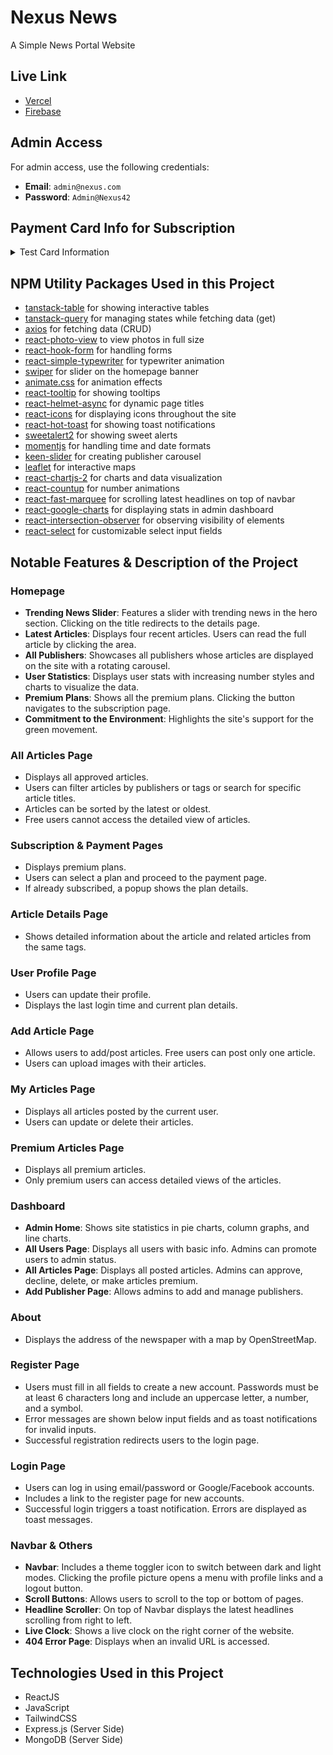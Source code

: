 # Nexus News

A Simple News Portal Website

## Live Link

- [Vercel](https://nexus-news-nhb.vercel.app)
- [Firebase](https://nexus-news-nhb.web.app)

## Admin Access

For admin access, use the following credentials:

- **Email**: `admin@nexus.com`
- **Password**: `Admin@Nexus42`

## Payment Card Info for Subscription
<!-- markdownlint-disable MD033 -->
<details>
<summary>Test Card Information</summary>

| Card Type                   | Card Number          | CVC          | Expiration Date  | ZIP Code      |
|-----------------------------|----------------------|--------------|------------------|---------------|
| Visa                        | 4242424242424242     | Any 3 digits | Any future date  | Any 5 digits  |
| Visa (debit)                | 4000056655665556     | Any 3 digits | Any future date  | Any 5 digits  |
| Mastercard                  | 5555555555554444     | Any 3 digits | Any future date  | Any 5 digits  |
| Mastercard (2-series)       | 2223003122003222     | Any 3 digits | Any future date  | Any 5 digits  |
| Mastercard (debit)          | 5200828282828210     | Any 3 digits | Any future date  | Any 5 digits  |
| Mastercard (prepaid)        | 5105105105105100     | Any 3 digits | Any future date  | Any 5 digits  |
| American Express            | 378282246310005      | Any 4 digits | Any future date  | Any 5 digits  |
| American Express            | 371449635398431      | Any 4 digits | Any future date  | Any 5 digits  |
| Discover                    | 6011111111111117     | Any 3 digits | Any future date  | Any 5 digits  |
| Discover                    | 6011000990139424     | Any 3 digits | Any future date  | Any 5 digits  |
| Discover (debit)            | 6011981111111113     | Any 3 digits | Any future date  | Any 5 digits  |
| Diners Club                 | 3056930009020004     | Any 3 digits | Any future date  | Any 5 digits  |
| Diners Club (14-digit card) | 36227206271667       | Any 3 digits | Any future date  | Any 5 digits  |
| BCcard and DinaCard         | 6555900000604105     | Any 3 digits | Any future date  | Any 5 digits  |
| JCB                         | 3566002020360505     | Any 3 digits | Any future date  | Any 5 digits  |
| UnionPay                    | 6200000000000005     | Any 3 digits | Any future date  | Any 5 digits  |
| UnionPay (debit)            | 6200000000000047     | Any 3 digits | Any future date  | Any 5 digits  |
| UnionPay (19-digit card)    | 6205500000000000004  | Any 3 digits | Any future date  | Any 5 digits  |

</details>
<!-- markdownlint-enable MD033 -->

## NPM Utility Packages Used in this Project

- [tanstack-table](https://tanstack.com/table/latest) for showing interactive tables
- [tanstack-query](https://tanstack.com/query/latest) for managing states while fetching data (get)
- [axios](https://axios-http.com/docs/intro) for fetching data (CRUD)
- [react-photo-view](https://www.npmjs.com/package/react-photo-view) to view photos in full size
- [react-hook-form](https://react-hook-form.com/) for handling forms
- [react-simple-typewriter](https://www.npmjs.com/package/react-simple-typewriter) for typewriter animation
- [swiper](https://swiperjs.com/) for slider on the homepage banner
- [animate.css](https://animate.style/) for animation effects
- [react-tooltip](https://react-tooltip.com/) for showing tooltips
- [react-helmet-async](https://www.npmjs.com/package/react-helmet-async) for dynamic page titles
- [react-icons](https://react-icons.github.io/react-icons/) for displaying icons throughout the site
- [react-hot-toast](https://react-hot-toast.com/) for showing toast notifications
- [sweetalert2](https://sweetalert2.github.io/) for showing sweet alerts
- [momentjs](https://momentjs.com/) for handling time and date formats
- [keen-slider](https://keen-slider.io/) for creating publisher carousel
- [leaflet](https://leafletjs.com/) for interactive maps
- [react-chartjs-2](https://react-chartjs-2.js.org/) for charts and data visualization
- [react-countup](https://www.npmjs.com/package/react-countup) for number animations
- [react-fast-marquee](https://www.npmjs.com/package/react-fast-marquee) for scrolling latest headlines on top of navbar
- [react-google-charts](https://react-google-charts.com/) for displaying stats in admin dashboard
- [react-intersection-observer](https://www.npmjs.com/package/react-intersection-observer) for observing visibility of elements
- [react-select](https://react-select.com/home) for customizable select input fields

## Notable Features & Description of the Project

### Homepage

- **Trending News Slider**: Features a slider with trending news in the hero section. Clicking on the title redirects to the details page.
- **Latest Articles**: Displays four recent articles. Users can read the full article by clicking the area.
- **All Publishers**: Showcases all publishers whose articles are displayed on the site with a rotating carousel.
- **User Statistics**: Displays user stats with increasing number styles and charts to visualize the data.
- **Premium Plans**: Shows all the premium plans. Clicking the button navigates to the subscription page.
- **Commitment to the Environment**: Highlights the site's support for the green movement.

### All Articles Page

- Displays all approved articles.
- Users can filter articles by publishers or tags or search for specific article titles.
- Articles can be sorted by the latest or oldest.
- Free users cannot access the detailed view of articles.

### Subscription & Payment Pages

- Displays premium plans.
- Users can select a plan and proceed to the payment page.
- If already subscribed, a popup shows the plan details.

### Article Details Page

- Shows detailed information about the article and related articles from the same tags.

### User Profile Page

- Users can update their profile.
- Displays the last login time and current plan details.

### Add Article Page

- Allows users to add/post articles. Free users can post only one article.
- Users can upload images with their articles.

### My Articles Page

- Displays all articles posted by the current user.
- Users can update or delete their articles.

### Premium Articles Page

- Displays all premium articles.
- Only premium users can access detailed views of the articles.

### Dashboard

- **Admin Home**: Shows site statistics in pie charts, column graphs, and line charts.
- **All Users Page**: Displays all users with basic info. Admins can promote users to admin status.
- **All Articles Page**: Displays all posted articles. Admins can approve, decline, delete, or make articles premium.
- **Add Publisher Page**: Allows admins to add and manage publishers.

### About

- Displays the address of the newspaper with a map by OpenStreetMap.

### Register Page

- Users must fill in all fields to create a new account. Passwords must be at least 6 characters long and include an uppercase letter, a number, and a symbol.
- Error messages are shown below input fields and as toast notifications for invalid inputs.
- Successful registration redirects users to the login page.

### Login Page

- Users can log in using email/password or Google/Facebook accounts.
- Includes a link to the register page for new accounts.
- Successful login triggers a toast notification. Errors are displayed as toast messages.

### Navbar & Others

- **Navbar**: Includes a theme toggler icon to switch between dark and light modes. Clicking the profile picture opens a menu with profile links and a logout button.
- **Scroll Buttons**: Allows users to scroll to the top or bottom of pages.
- **Headline Scroller**: On top of Navbar displays the latest headlines scrolling from right to left.
- **Live Clock**: Shows a live clock on the right corner of the website.
- **404 Error Page**: Displays when an invalid URL is accessed.

## Technologies Used in this Project

- ReactJS
- JavaScript
- TailwindCSS
- Express.js (Server Side)
- MongoDB (Server Side)
